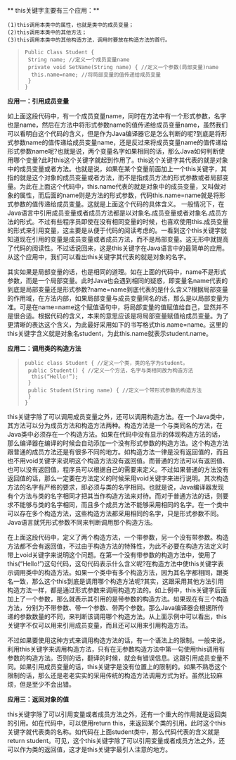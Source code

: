 ** this关键字主要有三个应用：**

```
(1)this调用本类中的属性，也就是类中的成员变量；
(2)this调用本类中的其他方法；
(3)this调用本类中的其他构造方法，调用时要放在构造方法的首行。
```
>     Public Class Student { 
>      String name; //定义一个成员变量name
>      private void SetName(String name) { //定义一个参数(局部变量)name
>       this.name=name; //将局部变量的值传递给成员变量
>      }
>     }

**应用一：引用成员变量**

 如上面这段代码中，有一个成员变量name，同时在方法中有一个形式参数，名字也是name，然后在方法中将形式参数name的值传递给成员变量name，虽然我们可以看明白这个代码的含义，但是作为Java编译器它是怎么判断的呢?到底是将形式参数name的值传递给成员变量name，还是反过来将成员变量name的值传递给形式参数name呢?也就是说，两个变量名字如果相同的话，那么Java如何判断使用哪个变量?此时this这个关键字就起到作用了。this这个关键字其代表的就是对象中的成员变量或者方法。也就是说，如果在某个变量前面加上一个this关键字，其指的就是这个对象的成员变量或者方法，而不是指成员方法的形式参数或者局部变量。为此在上面这个代码中，this.name代表的就是对象中的成员变量，又叫做对象的属性，而后面的name则是方法的形式参数，代码this.name=name就是将形式参数的值传递给成员变量。这就是上面这个代码的具体含义。
 一般情况下，在Java语言中引用成员变量或者成员方法都是以对象名.成员变量或者对象名.成员方法的形式。不过有些程序员即使在没有相同变量的时候，也喜欢使用this.成员变量的形式来引用变量，这主要是从便于代码的阅读考虑的。一看到这个this关键字就知道现在引用的变量是成员变量或者成员方法，而不是局部变量。这无形中就提高了代码的阅读性。不过话说回来，这是this关键字在Java语言中的最简单的应用。从这个应用中，我们可以看出this关键字其代表的就是对象的名字。
 
 其实如果是局部变量的话，也是相同的道理。如在上面的代码中，name不是形式参数，而是一个局部变量。此时Java也会遇到相同的疑惑，即变量名name代表的到底是局部变量还是形式参数?name=name到底代表的是什么含义?根据局部变量的作用域，在方法内部，如果局部变量与成员变量同名的话，那么是以局部变量为准。可是在name=name这个赋值语句中，将局部变量的值赋值给自己，显然并不是很合适。根据代码的含义，本来的意思应该是将局部变量赋值给成员变量。为了更清晰的表达这个含义，为此最好采用如下的书写格式this.name=name。这里的this关键字含义就是对象名student，为此this.name就表示student.name。
 
**应用二：调用类的构造方法**

>     public class Student { //定义一个类，类的名字为student。 
>      public Student() { //定义一个方法，名字与类相同故为构造方法
>       this(“Hello!”);
>      }
>      public Student(String name) { //定义一个带形式参数的构造方法
>      }
>     }

this关键字除了可以调用成员变量之外，还可以调用构造方法。在一个Java类中，其方法可以分为成员方法和构造方法两种。构造方法是一个与类同名的方法，在Java类中必须存在一个构造方法。如果在代码中没有显示的体现构造方法的话，那么编译器在编译的时候会自动添加一个没有形式参数的构造方法。这个构造方法跟普通的成员方法还是有很多不同的地方。如构造方法一律是没有返回值的，而且也不用void关键字来说明这个构造方法没有返回值。而普通的方法可以有返回值、也可以没有返回值，程序员可以根据自己的需要来定义。不过如果普通的方法没有返回值的话，那么一定要在方法定义的时候采用void关键字来进行说明。其次构造方法的名字有严格的要求，即必须与类的名字相同。也就是说，Java编译器发现有个方法与类的名字相同才把其当作构造方法来对待。而对于普通方法的话，则要求不能够与类的名字相同，而且多个成员方法不能够采用相同的名字。在一个类中可以存在多个构造方法，这些构造方法都采用相同的名字，只是形式参数不同。Java语言就凭形式参数不同来判断调用那个构造方法。

 在上面这段代码中，定义了两个构造方法，一个带参数，另一个没有带参数。构造方法都不会有返回值，不过由于构造方法的特殊性，为此不必要在构造方法定义时带上void关键字来说明这个问题。在第一个没有带参数的构造方法中，使用了this(“Hello!”)这句代码，这句代码表示什么含义呢?在构造方法中使this关键字表示调用类中的构造方法。如果一个类中有多个构造方法，因为其名字都相同，跟类名一致，那么这个this到底是调用哪个构造方法呢?其实，这跟采用其他方法引用构造方法一样，都是通过形式参数来调用构造方法的。如上例中，this关键字后面加上了一个参数，那么就表示其引用的是带参数的构造方法。如果现在有三个构造方法，分别为不带参数、带一个参数、带两个参数。那么Java编译器会根据所传递的参数数量的不同，来判断该调用哪个构造方法。从上面示例中可以看出，this关键字不仅可以用来引用成员变量，而且还可以用来引用构造方法。
 
 不过如果要使用这种方式来调用构造方法的话，有一个语法上的限制。一般来说，利用this关键字来调用构造方法，只有在无参数构造方法中第一句使用this调用有参数的构造方法。否则的话，翻译的时候，就会有错误信息。这跟引用成员变量不同。如果引用成员变量的话，this关键字是没有位置上的限制的。如果不熟悉这个限制的话，那么还是老老实实的采用传统的构造方法调用方式为好。虽然比较麻烦，但是至少不会出错。
 
**应用三：返回对象的值**

this关键字除了可以引用变量或者成员方法之外，还有一个重大的作用就是返回类的引用。如在代码中，可以使用return this，来返回某个类的引用。此时这个this关键字就代表类的名称。如代码在上面student类中，那么代码代表的含义就是return student。可见，这个this关键字除了可以引用变量或者成员方法之外，还可以作为类的返回值，这才是this关键字最引人注意的地方。













 